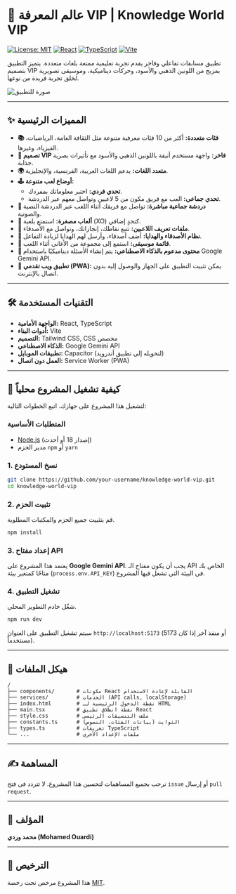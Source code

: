 # 👑 عالم المعرفة VIP | Knowledge World VIP

[![License: MIT](https://img.shields.io/badge/License-MIT-yellow.svg)](https://opensource.org/licenses/MIT)
[![React](https://img.shields.io/badge/React-18-blue?logo=react)](https://reactjs.org/)
[![TypeScript](https://img.shields.io/badge/TypeScript-5-blue?logo=typescript)](https://www.typescriptlang.org/)
[![Vite](https://img.shields.io/badge/Vite-5-purple?logo=vite)](https://vitejs.dev/)

تطبيق مسابقات تفاعلي وفاخر يقدم تجربة تعليمية ممتعة بلغات متعددة. يتميز التطبيق بتصميم VIP بمزيج من اللونين الذهبي والأسود، وحركات ديناميكية، وموسيقى تصويرية لخلق تجربة فريدة من نوعها.

![صورة للتطبيق](https://images.unsplash.com/photo-1524995997946-a1c2e315a42f?w=540&h=960&fit=crop&q=80)

---

## ✨ المميزات الرئيسية

- **📚 فئات متعددة:** أكثر من 10 فئات معرفية متنوعة مثل الثقافة العامة، الرياضيات، الفيزياء، وغيرها.
- **🎨 تصميم VIP فاخر:** واجهة مستخدم أنيقة باللونين الذهبي والأسود مع تأثيرات بصرية جذابة.
- **🌍 متعدد اللغات:** يدعم اللغات العربية، الفرنسية، والإنجليزية.
- **🕹️ أوضاع لعب متنوعة:**
  - **تحدي فردي:** اختبر معلوماتك بمفردك.
  - **تحدي جماعي:** العب مع فريق مكون من 5 لاعبين وتواصل معهم عبر الدردشة.
- **💬 دردشة جماعية مباشرة:** تواصل مع فريقك أثناء اللعب عبر الدردشة النصية والصوتية.
- **🎲 ألعاب مصغرة:** استمتع بلعبة (XO) كتحدٍ إضافي.
- **👤 ملفات تعريف اللاعبين:** تتبع نقاطك، إنجازاتك، وتواصل مع الأصدقاء.
- **🎁 نظام الأصدقاء والهدايا:** أضف أصدقاء، وأرسل لهم الهدايا لزيادة التفاعل.
- **🎵 قائمة موسيقى:** استمع إلى مجموعة من الأغاني أثناء اللعب.
- **🤖 محتوى مدعوم بالذكاء الاصطناعي:** يتم إنشاء الأسئلة ديناميكيًا باستخدام Google Gemini API.
- **📱 تطبيق ويب تقدمي (PWA):** يمكن تثبيت التطبيق على الجهاز والوصول إليه بدون اتصال بالإنترنت.

---

## 🛠️ التقنيات المستخدمة

- **الواجهة الأمامية:** React, TypeScript
- **أدوات البناء:** Vite
- **التصميم:** Tailwind CSS, CSS مخصص
- **الذكاء الاصطناعي:** Google Gemini API
- **تطبيقات الموبايل:** Capacitor (لتحويله إلى تطبيق أندرويد)
- **العمل دون اتصال:** Service Worker (PWA)

---

## 🚀 كيفية تشغيل المشروع محلياً

لتشغيل هذا المشروع على جهازك، اتبع الخطوات التالية:

### المتطلبات الأساسية

- [Node.js](https://nodejs.org/) (إصدار 18 أو أحدث)
- مدير الحزم `npm` أو `yarn`

### 1. نسخ المستودع

```bash
git clone https://github.com/your-username/knowledge-world-vip.git
cd knowledge-world-vip
```

### 2. تثبيت الحزم

قم بتثبيت جميع الحزم والمكتبات المطلوبة.

```bash
npm install
```

### 3. إعداد مفتاح API

يعتمد هذا المشروع على **Google Gemini API**. يجب أن يكون مفتاح الـ API الخاص بك متاحًا كمتغير بيئة (`process.env.API_KEY`) في البيئة التي تشغل فيها المشروع.

### 4. تشغيل التطبيق

شغّل خادم التطوير المحلي.

```bash
npm run dev
```

سيتم تشغيل التطبيق على العنوان `http://localhost:5173` (أو منفذ آخر إذا كان 5173 مستخدماً).

---

## 📁 هيكل الملفات

```
/
├── components/       # مكونات React القابلة لإعادة الاستخدام
├── services/         # الخدمات (API calls, localStorage)
├── index.html        # نقطة الدخول الرئيسية لـ HTML
├── main.tsx          # نقطة انطلاق تطبيق React
├── style.css         # ملف التنسيقات الرئيسي
├── constants.ts      # الثوابت (بيانات الفئات، النصوص)
├── types.ts          # تعريفات TypeScript
└── ...               # ملفات الإعداد الأخرى
```

---

## ✍️ المساهمة

نرحب بجميع المساهمات لتحسين هذا المشروع. لا تتردد في فتح `issue` أو إرسال `pull request`.

---

## 👤 المؤلف

**محمد وردي (Mohamed Ouardi)**

---

## 📄 الترخيص

هذا المشروع مرخص تحت رخصة [MIT](https://opensource.org/licenses/MIT).
